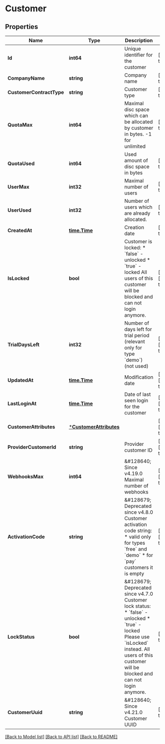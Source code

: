 # Customer

## Properties
Name | Type | Description | Notes
------------ | ------------- | ------------- | -------------
**Id** | **int64** | Unique identifier for the customer | [default to null]
**CompanyName** | **string** | Company name | [default to null]
**CustomerContractType** | **string** | Customer type | [default to null]
**QuotaMax** | **int64** | Maximal disc space which can be allocated by customer in bytes. -1 for unlimited | [default to null]
**QuotaUsed** | **int64** | Used amount of disc space in bytes | [default to null]
**UserMax** | **int32** | Maximal number of users | [default to null]
**UserUsed** | **int32** | Number of users which are already allocated. | [default to null]
**CreatedAt** | [**time.Time**](time.Time.md) | Creation date | [default to null]
**IsLocked** | **bool** | Customer is locked:  * &#x60;false&#x60; - unlocked  * &#x60;true&#x60; - locked    All users of this customer will be blocked and can not login anymore. | [optional] [default to false]
**TrialDaysLeft** | **int32** | Number of days left for trial period (relevant only for type &#x60;demo&#x60;)  (not used) | [optional] [default to null]
**UpdatedAt** | [**time.Time**](time.Time.md) | Modification date | [optional] [default to null]
**LastLoginAt** | [**time.Time**](time.Time.md) | Date of last seen login for the customer | [optional] [default to null]
**CustomerAttributes** | [***CustomerAttributes**](CustomerAttributes.md) |  | [optional] [default to null]
**ProviderCustomerId** | **string** | Provider customer ID | [optional] [default to null]
**WebhooksMax** | **int64** | &amp;#128640; Since v4.19.0  Maximal number of webhooks | [optional] [default to null]
**ActivationCode** | **string** | &amp;#128679; Deprecated since v4.8.0  Customer activation code string:  * valid only for types &#x60;free&#x60; and &#x60;demo&#x60;  * for &#x60;pay&#x60; customers it is empty | [optional] [default to null]
**LockStatus** | **bool** | &amp;#128679; Deprecated since v4.7.0  Customer lock status:  * &#x60;false&#x60; - unlocked  * &#x60;true&#x60; - locked    Please use &#x60;isLocked&#x60; instead.  All users of this customer will be blocked and can not login anymore. | [default to false]
**CustomerUuid** | **string** | &amp;#128640; Since v4.21.0  Customer UUID | [default to null]

[[Back to Model list]](../README.md#documentation-for-models) [[Back to API list]](../README.md#documentation-for-api-endpoints) [[Back to README]](../README.md)

